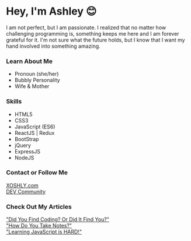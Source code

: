 # Hey, I'm Ashley :blush:

I am not perfect, but I am passionate. I realized that no matter how challenging programming is, something keeps me here and I am forever grateful for it. I'm not sure what the future holds, but I know that I want my hand involved into something amazing. 


### Learn About Me
* Pronoun (she/her)
* Bubbly Personality
* Wife & Mother <br>


### Skills
* HTML5
* CSS3
* JavaScript (ES6)
* ReactJS | Redux
* BootStrap
* jQuery
* ExpressJS
* NodeJS



### Contact or Follow Me 

[XOSHLY.com](https://www.xoshly.com/) <br>
[DEV Community](https://dev.to/xoshly) <br>


### Check Out My Articles
["Did You Find Coding? Or Did It Find You?"](https://dev.to/xoshly/did-you-find-coding-or-did-it-find-you-41om) <br>
["How Do You Take Notes?"](https://dev.to/xoshly/how-do-you-take-notes-mdm) <br>
["Learning JavaScript is HARD!"](https://dev.to/xoshly/learning-javascript-is-hard-1b9f)
